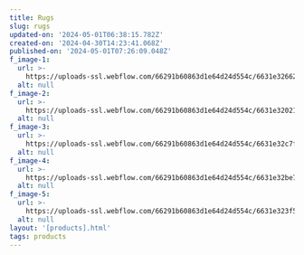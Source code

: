 ```yaml
---
title: Rugs
slug: rugs
updated-on: '2024-05-01T06:38:15.782Z'
created-on: '2024-04-30T14:23:41.068Z'
published-on: '2024-05-01T07:26:09.048Z'
f_image-1:
  url: >-
    https://uploads-ssl.webflow.com/66291b60863d1e64d24d554c/6631e326628d89a89fa9b273_231f5e9dc7067d9b2173bee93231d03a.jpg
  alt: null
f_image-2:
  url: >-
    https://uploads-ssl.webflow.com/66291b60863d1e64d24d554c/6631e32021710826f06cc91f_81F2cTRlZGL.jpg
  alt: null
f_image-3:
  url: >-
    https://uploads-ssl.webflow.com/66291b60863d1e64d24d554c/6631e32c7fda9fdadfc505f0_living-room-designer-carpet.jpg
  alt: null
f_image-4:
  url: >-
    https://uploads-ssl.webflow.com/66291b60863d1e64d24d554c/6631e32be78668b308f23ef3_2208539.jpg
  alt: null
f_image-5:
  url: >-
    https://uploads-ssl.webflow.com/66291b60863d1e64d24d554c/6631e323f52a42ecfcd80842_81GyZXnRB5L._AC_UF894%2C1000_QL80_.jpg
  alt: null
layout: '[products].html'
tags: products
---
```



